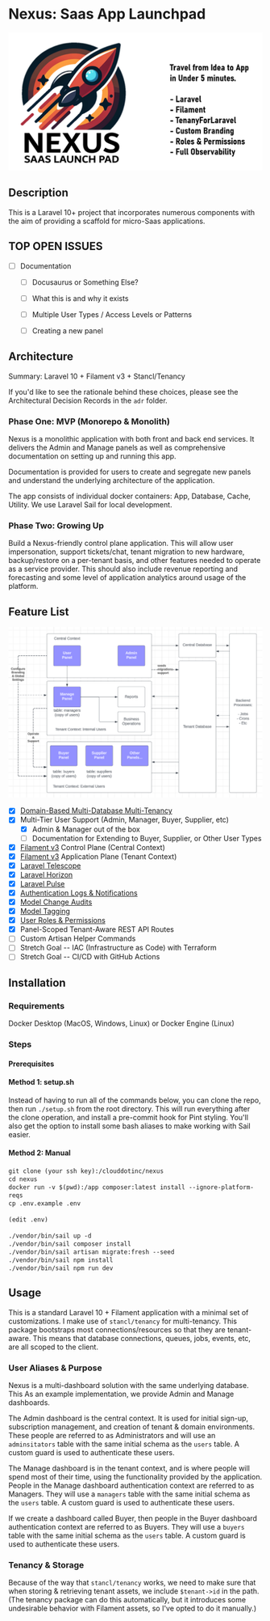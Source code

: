 # Nexus: Saas App Launchpad

![img_3.png](img_3.png)

## Description

This is a Laravel 10+ project that incorporates numerous components with the aim of providing 
a scaffold for micro-Saas applications.

## TOP OPEN ISSUES

- [ ] Documentation
  - [ ] Docusaurus or Something Else?
  - [ ] What this is and why it exists
  - [ ] Multiple User Types / Access Levels or Patterns
  - [ ] Creating a new panel

    
## Architecture

Summary: Laravel 10 + Filament v3 + Stancl/Tenancy

If you'd like to see the rationale behind these choices, please see the Architectural Decision 
Records in the `adr` folder.

### Phase One: MVP (Monorepo & Monolith)

Nexus is a monolithic application with both front and back end services. It delivers the
Admin and Manage panels as well as comprehensive documentation on setting up and running
this app. 

Documentation is provided for users to create and segregate new panels and understand the
underlying architecture of the application.

The app consists of individual docker containers: App, Database, Cache, Utility. We use Laravel
Sail for local development.

### Phase Two: Growing Up

Build a Nexus-friendly control plane application. This will allow user impersonation, support
tickets/chat, tenant migration to new hardware, backup/restore on a per-tenant basis, and other 
features needed to operate as a service provider. This should also include revenue reporting
and forecasting and some level of application analytics around usage of the platform. 

## Feature List

![img_2.png](img_2.png)

- [x] [Domain-Based Multi-Database Multi-Tenancy](https://tenancyforlaravel.com/docs/v3/)
- [x] Multi-Tier User Support (Admin, Manager, Buyer, Supplier, etc)
  - [x] Admin & Manager out of the box
  - [ ] Documentation for Extending to Buyer, Supplier, or Other User Types
- [x] [Filament v3](https://filamentphp.com/docs) Control Plane (Central Context)
- [x] [Filament v3](https://filamentphp.com/docs) Application Plane (Tenant Context)
- [x] [Laravel Telescope](https://laravel.com/docs/10.x/telescope)
- [x] [Laravel Horizon](https://laravel.com/docs/10.x/horizon)
- [x] [Laravel Pulse](https://pulse.laravel.com/)
- [x] [Authentication Logs & Notifications](https://rappasoft.com/docs/laravel-authentication-log/v1/introduction)
- [x] [Model Change Audits](https://laravel-auditing.com)
- [x] [Model Tagging](https://spatie.be/docs/laravel-tags/v4/introduction)
- [x] [User Roles & Permissions](https://spatie.be/docs/laravel-permission/v6/introduction)
- [x] Panel-Scoped Tenant-Aware REST API Routes
- [ ] Custom Artisan Helper Commands
- [ ] Stretch Goal -- IAC (Infrastructure as Code) with Terraform
- [ ] Stretch Goal -- CI/CD with GitHub Actions

## Installation

### Requirements

Docker Desktop (MacOS, Windows, Linux) or Docker Engine (Linux)

### Steps

#### Prerequisites

#### Method 1: setup.sh

Instead of having to run all of the commands below, you can clone the repo, then
run `./setup.sh` from the root directory. This will run everything after the clone
operation, and install a pre-commit hook for Pint styling. You'll also get the
option to install some bash aliases to make working with Sail easier.

#### Method 2: Manual

    git clone (your ssh key):/clouddotinc/nexus
    cd nexus
    docker run -v $(pwd):/app composer:latest install --ignore-platform-reqs
    cp .env.example .env

    (edit .env)

    ./vendor/bin/sail up -d
    ./vendor/bin/sail composer install
    ./vendor/bin/sail artisan migrate:fresh --seed
    ./vendor/bin/sail npm install
    ./vendor/bin/sail npm run dev

## Usage

This is a standard Laravel 10 + Filament application with a minimal set of
customizations. I make use of `stancl/tenancy` for multi-tenancy. This package
bootstraps most connections/resources so that they are tenant-aware. This
means that database connections, queues, jobs, events, etc, are all scoped
to the client.

### User Aliases & Purpose

Nexus is a multi-dashboard solution with the same underlying database. This
As an example implementation, we provide Admin and Manage dashboards.

The Admin dashboard is the central context. It is used for initial sign-up,
subscription management, and creation of tenant & domain environments. These
people are referred to as Administrators and will use an `adminsitators`
table with the same initial schema as the `users` table. A custom guard is
used to authenticate these users.

The Manage dashboard is in the tenant context, and is where people will
spend most of their time, using the functionality provided by the application.
People in the Manage dashboard authentication context are referred to as
Managers. They will use a `managers` table with the same initial schema
as the `users` table. A custom guard is used to authenticate these users.

If we create a dashboard called Buyer, then people in the Buyer dashboard
authentication context are referred to as Buyers. They will use a `buyers`
table with the same initial schema as the `users` table. A custom guard is
used to authenticate these users.

### Tenancy & Storage

Because of the way that `stancl/tenancy` works, we need to make sure that
when storing & retrieving tenant assets, we include `$tenant->id` in the
path. (The tenancy package can do this automatically, but it introduces
some undesirable behavior with Filament assets, so I've opted to do it
manually.)



